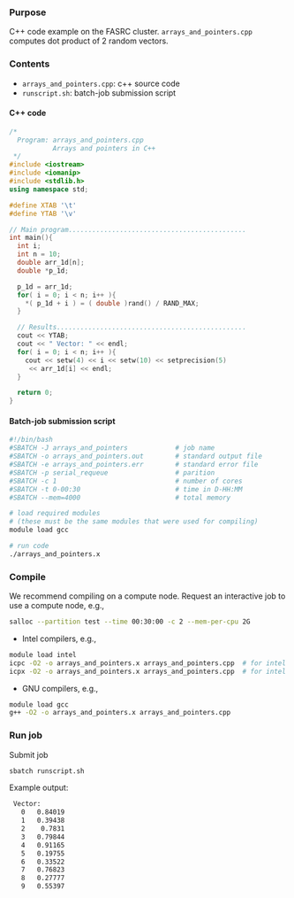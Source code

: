 ###  Purpose

C++ code example on the FASRC cluster. `arrays_and_pointers.cpp` computes dot product of 2 random vectors.

### Contents

* `arrays_and_pointers.cpp`: c++ source code 
* `runscript.sh`: batch-job submission script 

#### C++ code

```cpp
/*
  Program: arrays_and_pointers.cpp
           Arrays and pointers in C++
 */
#include <iostream>
#include <iomanip>
#include <stdlib.h>
using namespace std;

#define XTAB '\t'
#define YTAB '\v'

// Main program.............................................
int main(){
  int i;
  int n = 10;
  double arr_1d[n];
  double *p_1d;

  p_1d = arr_1d;
  for( i = 0; i < n; i++ ){
    *( p_1d + i ) = ( double )rand() / RAND_MAX;
  }

  // Results................................................
  cout << YTAB;
  cout << " Vector: " << endl;
  for( i = 0; i < n; i++ ){
    cout << setw(4) << i << setw(10) << setprecision(5) 
	 << arr_1d[i] << endl;
  }

  return 0;
}
```

#### Batch-job submission script

```bash
#!/bin/bash
#SBATCH -J arrays_and_pointers            # job name
#SBATCH -o arrays_and_pointers.out        # standard output file
#SBATCH -e arrays_and_pointers.err        # standard error file
#SBATCH -p serial_requeue                 # parition
#SBATCH -c 1                              # number of cores
#SBATCH -t 0-00:30                        # time in D-HH:MM
#SBATCH --mem=4000                        # total memory

# load required modules
# (these must be the same modules that were used for compiling)
module load gcc

# run code
./arrays_and_pointers.x
```

### Compile

We recommend compiling on a compute node. Request an interactive job to use a compute node, e.g.,

```bash
salloc --partition test --time 00:30:00 -c 2 --mem-per-cpu 2G
```

* Intel compilers, e.g.,

```bash
module load intel
icpc -O2 -o arrays_and_pointers.x arrays_and_pointers.cpp  # for intel version < 23.2, use `icpc`
icpx -O2 -o arrays_and_pointers.x arrays_and_pointers.cpp  # for intel version >= 23.2, use `icpx`.
```

* GNU compilers, e.g.,

```bash
module load gcc
g++ -O2 -o arrays_and_pointers.x arrays_and_pointers.cpp
```

### Run job

Submit job

```bash
sbatch runscript.sh
```

Example output:

```bash
 Vector:
   0   0.84019
   1   0.39438
   2    0.7831
   3   0.79844
   4   0.91165
   5   0.19755
   6   0.33522
   7   0.76823
   8   0.27777
   9   0.55397
```
